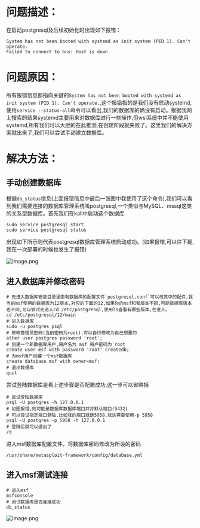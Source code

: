 # 问题描述：

在启动postgresql及后续初始化时出现如下报错：

```
System has not been booted with systemd as init system (PID 1). Can't operate.
Failed to connect to bus: Host is down
```

# 问题原因：

所有报错信息都指向关键的`System has not been booted with systemd as init system (PID 1). Can't operate.`,这个报错指的是我们没有启动systemd,使用`service --status-all`命令可以看出,我们的数据库的确没有启动。根据我网上搜索的结果systemd主要用来对数据库进行一些操作,但wsl系统中并不能使用systemd,所有我们可以大胆的在此推测,在创建阶段就失败了。这里我们的解决方案就出来了,我们可以尝试手动建立数据库。<br />

# 解决方法：

## 手动创建数据库

根据`db_status`信息(上面报错信息中最后一张图中我使用了这个命令),我们可以看到我们需要连接的数据库管理系统叫postgresql,一个类似与MySQL、mssql这类的关系型数据库。首先我们在kali中启动这个数据库

```
sudo service postgresql start
sudo service postgresql status
```

出现如下所示则代表postgresql数据库管理系统启动成功。(如果报错,可以往下翻,我在一次部署的时候也发生了报错)

![image.png](assets/image-20211127180056-r01xnvu.png)

## 进入数据库并修改密码

```
# 先进入数据库安装目录里面有数据库的配置文件`postgresql.conf`可以改其中的配件,我当前msf使用的数据库为12版本,对应的下面的12,如果你的msf和我版本不同,可能数据库版本也不同,可以尝试先进入cd /etc/postgresql,使用ls查看有哪些版本,在进入。
cd /etc/postgresql/12/main
# 进入数据库
sudo -u postgres psql
# 修改管理员密码(当前密码为root),可以自行修改为自己想要的
alter user postgres password 'root';
# 创建一个新数据库用户,用户名为 msf 用户密码为 root
create user msf with password 'root' createdb;
# 为msf用户创建一个msf数据库
create database msf with owner=msf;
# 退出数据库
quit
```

尝试登陆数据库是看上述步骤是否配置成功,这一步可以省略掉

```
# 尝试登陆数据库
psql -U postgres -h 127.0.0.1
# 如图报错,则可能是数据库数据库端口并非默认端口(5432)
# 可以尝试指定端口登陆,比如我的端口就是5958,我这需要使用-p 5958
psql -U postgres -p 5958 -h 127.0.0.1
# 登陆后就可以退出了
/q

```

进入msf数据库配置文件，将数据库密码修改为所设的密码

```
/usr/share/metasploit-framework/config/database.yml
```

## 进入msf测试连接

```
# 进入msf
msfconsole
# 测试数据库是否连接成功
db_status
```

![image.png](assets/image-20211127184318-uzx2mu8.png)
